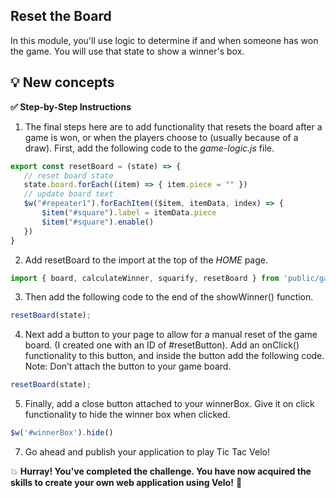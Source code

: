 ## Reset the Board

In this module, you'll use logic to determine if and when someone has won the game. You will use that state to show a winner's box.

**:bulb: New concepts**
-


**:white_check_mark: Step-by-Step Instructions**

1. The final steps here are to add functionality that resets the board after a game is won, or when the players choose to (usually because of a draw). First, add the following code to the _game-logic.js_ file.
```JavaScript
export const resetBoard = (state) => {
   // reset board state
   state.board.forEach((item) => { item.piece = "" })
   // update board text
   $w("#repeater1").forEachItem(($item, itemData, index) => {
       $item("#square").label = itemData.piece
       $item("#square").enable()
   })
}
```

2. Add resetBoard to the import at the top of the _HOME_ page.
```JavaScript
import { board, calculateWinner, squarify, resetBoard } from 'public/game-logic.js'
```

3. Then add the following code to the end of the showWinner() function.
```JavaScript
resetBoard(state);
```

4. Next add a button to your page to allow for a manual reset of the game board. (I created one with an ID of #resetButton). Add an onClick() functionality to this button, and inside the button add the following code. Note: Don’t attach the button to your game board.
```JavaScript
resetBoard(state);
```

5. Finally, add a close button attached to your winnerBox. Give it on click functionality to hide the winner box when clicked.
```JavaScript
$w('#winnerBox').hide()
```

7. Go ahead and publish your application to play Tic Tac Velo!

:boom: **Hurray! You've completed the challenge. You have now acquired the skills to create your own web application using Velo!** :confetti_ball:
